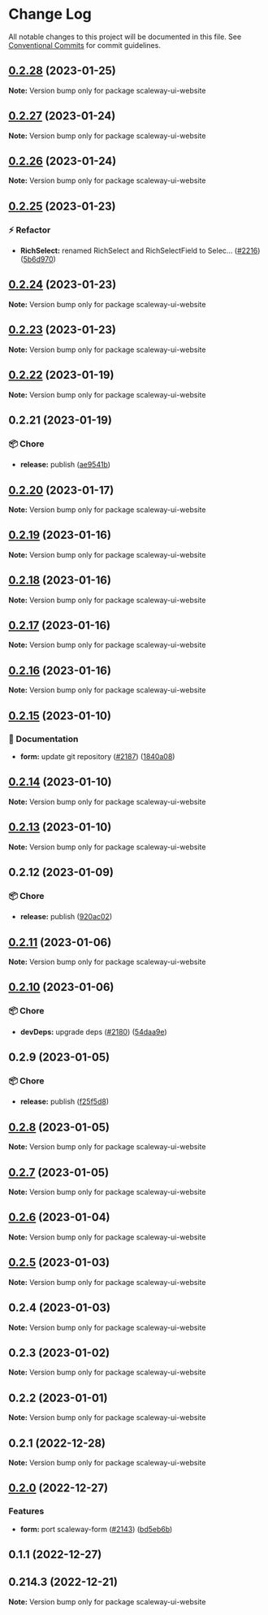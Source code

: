 # Change Log

All notable changes to this project will be documented in this file.
See [Conventional Commits](https://conventionalcommits.org) for commit guidelines.

## [0.2.28](https://github.com/scaleway/scaleway-ui/compare/scaleway-ui-website@0.2.27...scaleway-ui-website@0.2.28) (2023-01-25)

**Note:** Version bump only for package scaleway-ui-website





## [0.2.27](https://github.com/scaleway/scaleway-ui/compare/scaleway-ui-website@0.2.26...scaleway-ui-website@0.2.27) (2023-01-24)

**Note:** Version bump only for package scaleway-ui-website





## [0.2.26](https://github.com/scaleway/scaleway-ui/compare/scaleway-ui-website@0.2.25...scaleway-ui-website@0.2.26) (2023-01-24)

**Note:** Version bump only for package scaleway-ui-website





## [0.2.25](https://github.com/scaleway/scaleway-ui/compare/scaleway-ui-website@0.2.24...scaleway-ui-website@0.2.25) (2023-01-23)


### :zap: Refactor

* **RichSelect:** renamed RichSelect and RichSelectField to Selec… ([#2216](https://github.com/scaleway/scaleway-ui/issues/2216)) ([5b6d970](https://github.com/scaleway/scaleway-ui/commit/5b6d970d8825867cc5e74b618aae3bf1865b567c))



## [0.2.24](https://github.com/scaleway/scaleway-ui/compare/scaleway-ui-website@0.2.23...scaleway-ui-website@0.2.24) (2023-01-23)

**Note:** Version bump only for package scaleway-ui-website





## [0.2.23](https://github.com/scaleway/scaleway-ui/compare/scaleway-ui-website@0.2.22...scaleway-ui-website@0.2.23) (2023-01-23)

**Note:** Version bump only for package scaleway-ui-website





## [0.2.22](https://github.com/scaleway/scaleway-ui/compare/scaleway-ui-website@0.2.21...scaleway-ui-website@0.2.22) (2023-01-19)

**Note:** Version bump only for package scaleway-ui-website





## 0.2.21 (2023-01-19)


### :package: Chore

* **release:** publish ([ae9541b](https://github.com/scaleway/scaleway-ui/commit/ae9541b7c25ddfb0c4933f0c43a5aebec510e920))



## [0.2.20](https://github.com/scaleway/scaleway-ui/compare/scaleway-ui-website@0.2.19...scaleway-ui-website@0.2.20) (2023-01-17)

**Note:** Version bump only for package scaleway-ui-website





## [0.2.19](https://github.com/scaleway/scaleway-ui/compare/scaleway-ui-website@0.2.18...scaleway-ui-website@0.2.19) (2023-01-16)

**Note:** Version bump only for package scaleway-ui-website

## [0.2.18](https://github.com/scaleway/scaleway-ui/compare/scaleway-ui-website@0.2.17...scaleway-ui-website@0.2.18) (2023-01-16)

**Note:** Version bump only for package scaleway-ui-website

## [0.2.17](https://github.com/scaleway/scaleway-ui/compare/scaleway-ui-website@0.2.16...scaleway-ui-website@0.2.17) (2023-01-16)

**Note:** Version bump only for package scaleway-ui-website

## [0.2.16](https://github.com/scaleway/scaleway-ui/compare/scaleway-ui-website@0.2.15...scaleway-ui-website@0.2.16) (2023-01-16)

**Note:** Version bump only for package scaleway-ui-website

## [0.2.15](https://github.com/scaleway/scaleway-ui/compare/scaleway-ui-website@0.2.14...scaleway-ui-website@0.2.15) (2023-01-10)

### :memo: Documentation

- **form:** update git repository ([#2187](https://github.com/scaleway/scaleway-ui/issues/2187)) ([1840a08](https://github.com/scaleway/scaleway-ui/commit/1840a08adc85fe127c982595361d3e2136b4923a))

## [0.2.14](https://github.com/scaleway/scaleway-ui/compare/scaleway-ui-website@0.2.13...scaleway-ui-website@0.2.14) (2023-01-10)

**Note:** Version bump only for package scaleway-ui-website

## [0.2.13](https://github.com/scaleway/scaleway-ui/compare/scaleway-ui-website@0.2.12...scaleway-ui-website@0.2.13) (2023-01-10)

**Note:** Version bump only for package scaleway-ui-website

## 0.2.12 (2023-01-09)

### :package: Chore

- **release:** publish ([920ac02](https://github.com/scaleway/scaleway-ui/commit/920ac0292722ad268eaac27d804eccf668a526ec))

## [0.2.11](https://github.com/scaleway/scaleway-ui/compare/scaleway-ui-website@0.2.10...scaleway-ui-website@0.2.11) (2023-01-06)

**Note:** Version bump only for package scaleway-ui-website

## [0.2.10](https://github.com/scaleway/scaleway-ui/compare/scaleway-ui-website@0.2.9...scaleway-ui-website@0.2.10) (2023-01-06)

### :package: Chore

- **devDeps:** upgrade deps ([#2180](https://github.com/scaleway/scaleway-ui/issues/2180)) ([54daa9e](https://github.com/scaleway/scaleway-ui/commit/54daa9e2f8c6213d3d4a34d4135b3c7d635a788b))

## 0.2.9 (2023-01-05)

### :package: Chore

- **release:** publish ([f25f5d8](https://github.com/scaleway/scaleway-ui/commit/f25f5d88597931b3d4823c173ce428e94ec91116))

## [0.2.8](https://github.com/scaleway/scaleway-ui/compare/scaleway-ui-website@0.2.7...scaleway-ui-website@0.2.8) (2023-01-05)

**Note:** Version bump only for package scaleway-ui-website

## [0.2.7](https://github.com/scaleway/scaleway-ui/compare/scaleway-ui-website@0.2.6...scaleway-ui-website@0.2.7) (2023-01-05)

**Note:** Version bump only for package scaleway-ui-website

## [0.2.6](https://github.com/scaleway/scaleway-ui/compare/scaleway-ui-website@0.2.5...scaleway-ui-website@0.2.6) (2023-01-04)

**Note:** Version bump only for package scaleway-ui-website

## [0.2.5](https://github.com/scaleway/scaleway-ui/compare/scaleway-ui-website@0.2.4...scaleway-ui-website@0.2.5) (2023-01-03)

**Note:** Version bump only for package scaleway-ui-website

## 0.2.4 (2023-01-03)

**Note:** Version bump only for package scaleway-ui-website

## 0.2.3 (2023-01-02)

**Note:** Version bump only for package scaleway-ui-website

## 0.2.2 (2023-01-01)

**Note:** Version bump only for package scaleway-ui-website

## 0.2.1 (2022-12-28)

**Note:** Version bump only for package scaleway-ui-website

## [0.2.0](https://github.com/scaleway/scaleway-ui/compare/scaleway-ui-website@0.1.1...scaleway-ui-website@0.2.0) (2022-12-27)

### Features

- **form:** port scaleway-form ([#2143](https://github.com/scaleway/scaleway-ui/issues/2143)) ([bd5eb6b](https://github.com/scaleway/scaleway-ui/commit/bd5eb6b0247443ca15e90d1653a08f7bfe8993e1))

## 0.1.1 (2022-12-27)

## 0.214.3 (2022-12-21)

**Note:** Version bump only for package scaleway-ui-website
